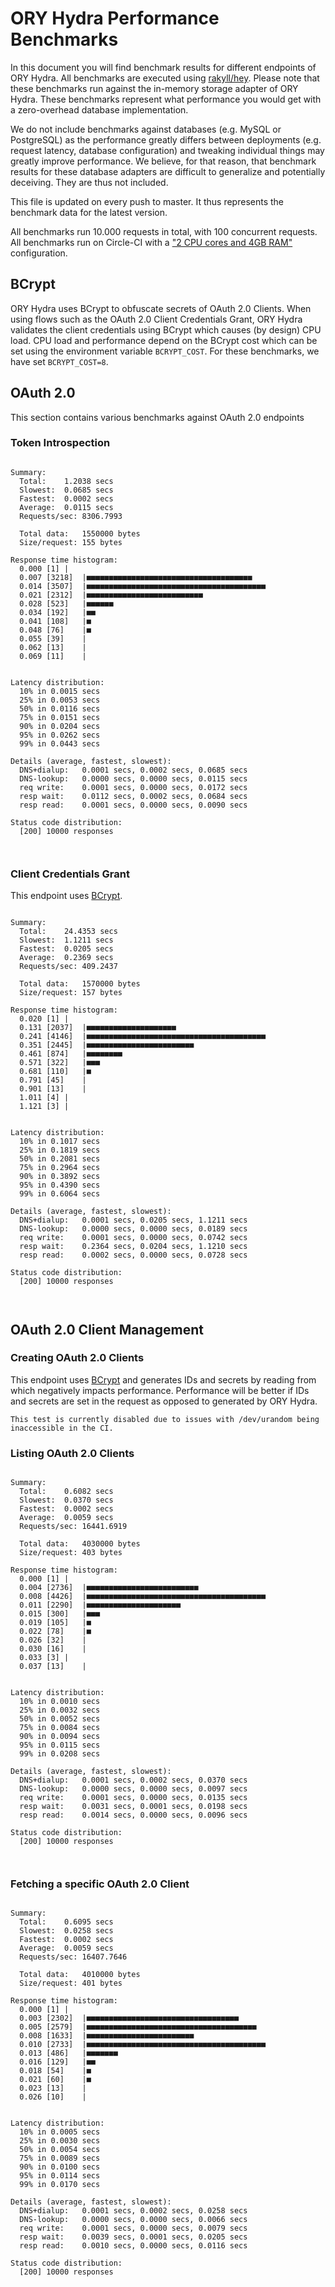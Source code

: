 # ORY Hydra Performance Benchmarks

In this document you will find benchmark results for different endpoints of ORY Hydra. All benchmarks are executed
using [rakyll/hey](https://github.com/rakyll/hey). Please note that these benchmarks run against the in-memory storage
adapter of ORY Hydra. These benchmarks represent what performance you would get with a zero-overhead database implementation.

We do not include benchmarks against databases (e.g. MySQL or PostgreSQL) as the performance greatly differs between
deployments (e.g. request latency, database configuration) and tweaking individual things may greatly improve performance.
We believe, for that reason, that benchmark results for these database adapters are difficult to generalize and potentially
deceiving. They are thus not included.

This file is updated on every push to master. It thus represents the benchmark data for the latest version.

All benchmarks run 10.000 requests in total, with 100 concurrent requests. All benchmarks run on Circle-CI with a
["2 CPU cores and 4GB RAM"](https://support.circleci.com/hc/en-us/articles/360000489307-Why-do-my-tests-take-longer-to-run-on-CircleCI-than-locally-)
configuration.

## BCrypt

ORY Hydra uses BCrypt to obfuscate secrets of OAuth 2.0 Clients. When using flows such as the OAuth 2.0 Client Credentials
Grant, ORY Hydra validates the client credentials using BCrypt which causes (by design) CPU load. CPU load and performance
depend on the BCrypt cost which can be set using the environment variable `BCRYPT_COST`. For these benchmarks,
we have set `BCRYPT_COST=8`.

## OAuth 2.0

This section contains various benchmarks against OAuth 2.0 endpoints

### Token Introspection

```

Summary:
  Total:	1.2038 secs
  Slowest:	0.0685 secs
  Fastest:	0.0002 secs
  Average:	0.0115 secs
  Requests/sec:	8306.7993
  
  Total data:	1550000 bytes
  Size/request:	155 bytes

Response time histogram:
  0.000 [1]	|
  0.007 [3218]	|■■■■■■■■■■■■■■■■■■■■■■■■■■■■■■■■■■■■■
  0.014 [3507]	|■■■■■■■■■■■■■■■■■■■■■■■■■■■■■■■■■■■■■■■■
  0.021 [2312]	|■■■■■■■■■■■■■■■■■■■■■■■■■■
  0.028 [523]	|■■■■■■
  0.034 [192]	|■■
  0.041 [108]	|■
  0.048 [76]	|■
  0.055 [39]	|
  0.062 [13]	|
  0.069 [11]	|


Latency distribution:
  10% in 0.0015 secs
  25% in 0.0053 secs
  50% in 0.0116 secs
  75% in 0.0151 secs
  90% in 0.0204 secs
  95% in 0.0262 secs
  99% in 0.0443 secs

Details (average, fastest, slowest):
  DNS+dialup:	0.0001 secs, 0.0002 secs, 0.0685 secs
  DNS-lookup:	0.0000 secs, 0.0000 secs, 0.0115 secs
  req write:	0.0001 secs, 0.0000 secs, 0.0172 secs
  resp wait:	0.0112 secs, 0.0002 secs, 0.0684 secs
  resp read:	0.0001 secs, 0.0000 secs, 0.0090 secs

Status code distribution:
  [200]	10000 responses



```

### Client Credentials Grant

This endpoint uses [BCrypt](#bcrypt).

```

Summary:
  Total:	24.4353 secs
  Slowest:	1.1211 secs
  Fastest:	0.0205 secs
  Average:	0.2369 secs
  Requests/sec:	409.2437
  
  Total data:	1570000 bytes
  Size/request:	157 bytes

Response time histogram:
  0.020 [1]	|
  0.131 [2037]	|■■■■■■■■■■■■■■■■■■■■
  0.241 [4146]	|■■■■■■■■■■■■■■■■■■■■■■■■■■■■■■■■■■■■■■■■
  0.351 [2445]	|■■■■■■■■■■■■■■■■■■■■■■■■
  0.461 [874]	|■■■■■■■■
  0.571 [322]	|■■■
  0.681 [110]	|■
  0.791 [45]	|
  0.901 [13]	|
  1.011 [4]	|
  1.121 [3]	|


Latency distribution:
  10% in 0.1017 secs
  25% in 0.1819 secs
  50% in 0.2081 secs
  75% in 0.2964 secs
  90% in 0.3892 secs
  95% in 0.4390 secs
  99% in 0.6064 secs

Details (average, fastest, slowest):
  DNS+dialup:	0.0001 secs, 0.0205 secs, 1.1211 secs
  DNS-lookup:	0.0000 secs, 0.0000 secs, 0.0189 secs
  req write:	0.0001 secs, 0.0000 secs, 0.0742 secs
  resp wait:	0.2364 secs, 0.0204 secs, 1.1210 secs
  resp read:	0.0002 secs, 0.0000 secs, 0.0728 secs

Status code distribution:
  [200]	10000 responses



```

## OAuth 2.0 Client Management

### Creating OAuth 2.0 Clients

This endpoint uses [BCrypt](#bcrypt) and generates IDs and secrets by reading from  which negatively impacts
performance. Performance will be better if IDs and secrets are set in the request as opposed to generated by ORY Hydra.

```
This test is currently disabled due to issues with /dev/urandom being inaccessible in the CI.
```

### Listing OAuth 2.0 Clients

```

Summary:
  Total:	0.6082 secs
  Slowest:	0.0370 secs
  Fastest:	0.0002 secs
  Average:	0.0059 secs
  Requests/sec:	16441.6919
  
  Total data:	4030000 bytes
  Size/request:	403 bytes

Response time histogram:
  0.000 [1]	|
  0.004 [2736]	|■■■■■■■■■■■■■■■■■■■■■■■■■
  0.008 [4426]	|■■■■■■■■■■■■■■■■■■■■■■■■■■■■■■■■■■■■■■■■
  0.011 [2290]	|■■■■■■■■■■■■■■■■■■■■■
  0.015 [300]	|■■■
  0.019 [105]	|■
  0.022 [78]	|■
  0.026 [32]	|
  0.030 [16]	|
  0.033 [3]	|
  0.037 [13]	|


Latency distribution:
  10% in 0.0010 secs
  25% in 0.0032 secs
  50% in 0.0052 secs
  75% in 0.0084 secs
  90% in 0.0094 secs
  95% in 0.0115 secs
  99% in 0.0208 secs

Details (average, fastest, slowest):
  DNS+dialup:	0.0001 secs, 0.0002 secs, 0.0370 secs
  DNS-lookup:	0.0000 secs, 0.0000 secs, 0.0097 secs
  req write:	0.0001 secs, 0.0000 secs, 0.0135 secs
  resp wait:	0.0031 secs, 0.0001 secs, 0.0198 secs
  resp read:	0.0014 secs, 0.0000 secs, 0.0096 secs

Status code distribution:
  [200]	10000 responses



```

### Fetching a specific OAuth 2.0 Client

```

Summary:
  Total:	0.6095 secs
  Slowest:	0.0258 secs
  Fastest:	0.0002 secs
  Average:	0.0059 secs
  Requests/sec:	16407.7646
  
  Total data:	4010000 bytes
  Size/request:	401 bytes

Response time histogram:
  0.000 [1]	|
  0.003 [2302]	|■■■■■■■■■■■■■■■■■■■■■■■■■■■■■■■■■■
  0.005 [2579]	|■■■■■■■■■■■■■■■■■■■■■■■■■■■■■■■■■■■■■■
  0.008 [1633]	|■■■■■■■■■■■■■■■■■■■■■■■■
  0.010 [2733]	|■■■■■■■■■■■■■■■■■■■■■■■■■■■■■■■■■■■■■■■■
  0.013 [486]	|■■■■■■■
  0.016 [129]	|■■
  0.018 [54]	|■
  0.021 [60]	|■
  0.023 [13]	|
  0.026 [10]	|


Latency distribution:
  10% in 0.0005 secs
  25% in 0.0030 secs
  50% in 0.0054 secs
  75% in 0.0089 secs
  90% in 0.0100 secs
  95% in 0.0114 secs
  99% in 0.0170 secs

Details (average, fastest, slowest):
  DNS+dialup:	0.0001 secs, 0.0002 secs, 0.0258 secs
  DNS-lookup:	0.0000 secs, 0.0000 secs, 0.0066 secs
  req write:	0.0001 secs, 0.0000 secs, 0.0079 secs
  resp wait:	0.0039 secs, 0.0001 secs, 0.0205 secs
  resp read:	0.0010 secs, 0.0000 secs, 0.0116 secs

Status code distribution:
  [200]	10000 responses



```
